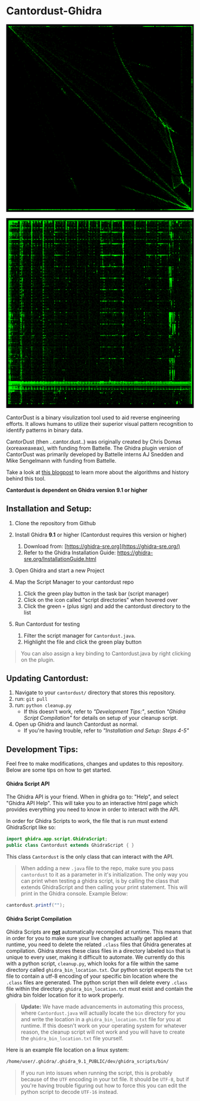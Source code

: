 # Cantordust-Ghidra 

![CantorDust Bitmap Visualization](./resources/examplePic2Tuple/bitmap_2tup.png) 

![CantorDust Code Visualization](./resources/examplePic2Tuple/armv5l.png)

CantorDust is a binary visulization tool used to aid reverse engineering efforts. It allows humans to utilize their superior visual pattern recognition to identify patterns in binary data.

CantorDust (then ..cantor.dust..) was originally created by Chris Domas (xoreaxeaxeax), with funding from Battelle. The Ghidra plugin version of CantorDust was primarily developed by Battelle interns AJ Snedden and Mike Sengelmann with funding from Battelle. 

Take a look at [this blogpost](https://inside.battelle.org/blog-details/battelle-publishes-open-source-binary-visualization-tool) to learn more about the algorithms and history behind this tool.

**Cantordust is dependent on Ghidra version 9.1 or higher**

## Installation and Setup:

1. Clone the repository from Github

2. Install Ghidra **9.1** or higher (Cantordust requires this version or higher)
      1. Download from: [https://ghidra-sre.org](https://ghidra-sre.org/)
      2. Refer to the Ghidra Installation Guide: https://ghidra-sre.org/InstallationGuide.html
3. Open Ghidra and start a new Project
4. Map the Script Manager to your cantordust repo
   1. Click the green play button in the task bar (script manager)
   2. Click on the icon called "script directories" when hovered over
   3. Click the green `+` (plus sign) and add the cantordust directory to the list
5. Run Cantordust for testing
   1. Filter the script manager for `Cantordust.java`. 
   2. Highlight the file and click the green play button

> You can also assign a key binding to Cantordust.java by right clicking on the plugin.

## Updating Cantordust:

1. Navigate to your `cantordust/` directory that stores this repository.
2. run: `git pull`
3. run: `python cleanup.py`
   - If this doesn't work, refer to *"Development Tips:"*, section *"Ghidra Script Compilation"* for details on setup of your cleanup script.
4. Open up Ghidra and launch Cantordust as normal.
   - If you're having trouble, refer to *"Installation and Setup: Steps 4-5"* 

## Development Tips:

Feel free to make modifications, changes and updates to this repository. Below are some tips on how to get started.

#### Ghidra Script API

The Ghidra API is your friend. When in ghidra go to: "Help", and select "Ghidra API Help". This will take you to an interactive html page which provides everything you need to know in order to interact with the API.

In order for Ghidra Scripts to work, the file that is run must extend GhidraScript like so:

```java
import ghidra.app.script.GhidraScript;
public class Cantordust extends GhidraScript { }
```

This class `Cantordust` is the only class that can interact with the API.

> When adding a new `.java` file to the repo, make sure you pass `cantordust` to it as a parameter in it's initialization. The only way you can print when testing a ghidra script, is by calling the class that extends GhidraScript and then calling your print statement. This will print in the Ghidra console. Example Below:

```java
cantordust.printf("");
```

#### Ghidra Script Compilation

Ghidra Scripts are <u>**not**</u> automatically recompiled at runtime. This means that in order for you to make sure your live changes actually get applied at runtime, you need to delete the related `.class` files that Ghidra generates at compilation. Ghidra stores these class files in a directory labeled `bin` that is unique to every user, making it difficult to automate. We currently do this with a python script, `cleanup.py`, which looks for a file within the same directory called `ghidra_bin_location.txt`. Our python script expects the `txt` file to contain a utf-8 encoding of your specific bin location where the `.class` files are generated. The python script then will delete every `.class` file within the directory.  `ghidra_bin_location.txt` must exist and contain the ghidra bin folder location for it to work properly. 

> **Update:** We have made advancements in automating this process, where `Cantordust.java` will actually locate the `bin` directory for you and write the location in a `ghidra_bin_location.txt` file for you at runtime. If this doesn't work on your operating system for whatever reason, the cleanup script will not work and you will have to create the `ghidra_bin_location.txt` file yourself.

Here is an example file location on a linux system:

```txt
/home/user/.ghidra/.ghidra_9.1_PUBLIC/dev/ghidra_scripts/bin/
```

> If you run into issues when running the script, this is probably because of the `UTF` encoding in your txt file. It should be `UTF-8`, but if you're having trouble figuring out how to force this you can edit the python script to decode `UTF-16` instead.
